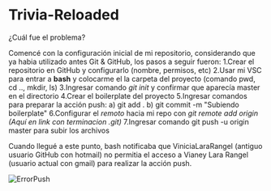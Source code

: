 # Trivia-Reloaded
¿Cuál fue el problema?

Comencé con la configuración inicial de mi repositorio, considerando que ya habia utilizado antes Git & GitHub, los pasos a seguir fueron:
1.Crear el repositorio en GitHub y configurarlo (nombre, permisos, etc)
2.Usar mi VSC para entrar a **bash** y colocarme el la carpeta del proyecto (comando pwd, cd .., mkdir, ls)
3.Ingresar comando *git init* y confirmar que aparecía master en el directorio
4.Crear el boilerplate del proyecto
5.Ingresar comandos para preparar la acción push:
a) git add .
b) git commit -m "Subiendo boilerplate"
6.Configurar el *remoto* hacia mi repo con *git remote add origin (Aquí en link con terminacion .git)*
7.Ingresar comando git push -u origin master para subir los archivos

Cuando llegué a este punto, bash notificaba que ViniciaLaraRangel (antiguo usuario GitHub con hotmail) no permitia el acceso a Vianey Lara Rangel (usuario actual con gmail) para realizar la acción push.

![ErrorPush](/ruta/a/la/imagen.jpg)


